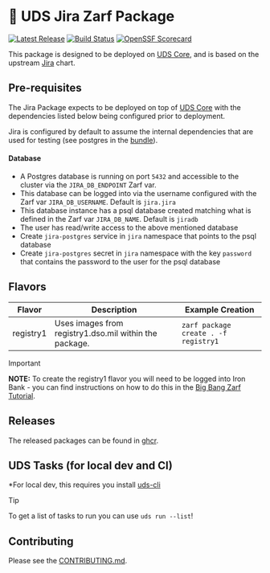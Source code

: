 # 🚚 UDS Jira Zarf Package

[![Latest Release](https://img.shields.io/github/v/release/defenseunicorns/uds-package-jira)](https://github.com/defenseunicorns/uds-package-jira/releases)
[![Build Status](https://img.shields.io/github/actions/workflow/status/defenseunicorns/uds-package-jira/tag-and-release.yaml)](https://github.com/defenseunicorns/uds-package-jira/actions/workflows/tag-and-release.yaml)
[![OpenSSF Scorecard](https://api.securityscorecards.dev/projects/github.com/defenseunicorns/uds-package-jira/badge)](https://api.securityscorecards.dev/projects/github.com/defenseunicorns/uds-package-jira)

This package is designed to be deployed on [UDS Core](https://github.com/defenseunicorns/uds-core), and is based on the upstream [Jira](https://github.com/jfrog/charts/tree/master/stable/jira) chart.

## Pre-requisites

The Jira Package expects to be deployed on top of [UDS Core](https://github.com/defenseunicorns/uds-core) with the dependencies listed below being configured prior to deployment.

Jira is configured by default to assume the internal dependencies that are used for testing (see postgres in the [bundle](bundle/uds-bundle.yaml)).

#### Database

- A Postgres database is running on port `5432` and accessible to the cluster via the `JIRA_DB_ENDPOINT` Zarf var.
- This database can be logged into via the username configured with the Zarf var `JIRA_DB_USERNAME`. Default is `jira.jira`
- This database instance has a psql database created matching what is defined in the Zarf var `JIRA_DB_NAME`. Default is `jiradb`
- The user has read/write access to the above mentioned database
- Create `jira-postgres` service in `jira` namespace that points to the psql database
- Create `jira-postgres` secret in `jira` namespace with the key `password` that contains the password to the user for the psql database

## Flavors

| Flavor | Description | Example Creation |
| ------ | ----------- | ---------------- |
| registry1 | Uses images from registry1.dso.mil within the package. | `zarf package create . -f registry1` |

> [!IMPORTANT]
> **NOTE:** To create the registry1 flavor you will need to be logged into Iron Bank - you can find instructions on how to do this in the [Big Bang Zarf Tutorial](https://docs.zarf.dev/tutorials/6-big-bang/#setup).

## Releases

The released packages can be found in [ghcr](https://github.com/defenseunicorns/uds-package-jira/pkgs/container/packages%2Fuds%2Fjira).

## UDS Tasks (for local dev and CI)

*For local dev, this requires you install [uds-cli](https://github.com/defenseunicorns/uds-cli?tab=readme-ov-file#install)

> [!TIP]
> To get a list of tasks to run you can use `uds run --list`!

## Contributing

Please see the [CONTRIBUTING.md](./CONTRIBUTING.md).

